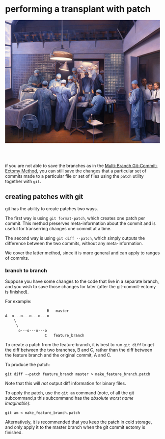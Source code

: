 # performing a transplant with patch

![Painting: The first successful kidney transplantation, Brigham Hospital, Harvard University, 1954.](img/first-successful-kidney-transplantation-brigham-1954-babb-1996.jpg)

<br />
<br />

if you are not able to save the branches as in the
[Multi-Branch Git-Commit-Ectomy Method](branches.md),
you can still save the changes that a particular
set of commits made to a particular file or set of
files using the `patch` utility together with `git`.

## creating patches with git

git has the ability to create patches two ways.

The first way is using `git format-patch`, which
creates one patch per commit. This method preserves
meta-information about the commit and is useful for
transerring changes one commit at a time.

The second way is using `git diff --patch`, which
simply outputs the difference between the two commits,
without any meta-information.

We cover the latter method, since it is more general
and can apply to ranges of commits.

### branch to branch

Suppose you have some changes to the code that live in
a separate branch, and you wish to save those changes 
for later (after the git-commit-ectomy is finished).

For example:

```
                   B   master
A  o---o---o---o---o
    \
     \
      o---o---o---o 
                  C   feature_branch
```

To create a patch from the feature branch, it is best to
run `git diff` to get the diff between the two branches,
B and C, rather than the diff between the feature branch
and the original commit, A and C.

To produce the patch:

```
git diff --patch feature_branch master > make_feature_branch.patch
```

Note that this will _not_ output diff information for binary files.

To apply the patch, use the `git am` command
(note, of all the git subcommand,s this subcommand
has the _absolute worst name imaginable_):

```
git am < make_feature_branch.patch 
```

Alternatively, it is recommended that you keep the patch in
cold storage, and only apply it to the master branch when the
git commit ectomy is finished.

